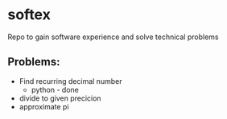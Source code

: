 # softex
Repo to gain software experience and solve technical problems

## Problems:
- Find recurring decimal number
    - python - done
- divide to given precicion
- approximate pi